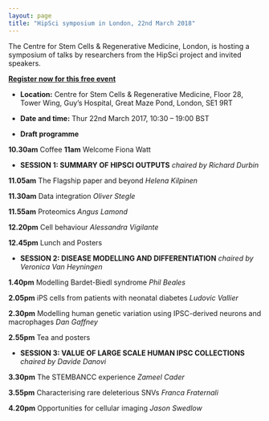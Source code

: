 ```yaml
---
layout: page
title: "HipSci symposium in London, 22nd March 2018"
---
```

The Centre for Stem Cells & Regenerative Medicine, London, is hosting a symposium of talks by researchers from the HipSci project and invited speakers.

**[Register now for this free event](https://www.eventbrite.co.uk/e/hipsci-symposium-tickets-40538256015?internal_ref=login)**

* **Location:** Centre for Stem Cells & Regenerative Medicine, Floor 28, Tower Wing, Guy’s Hospital, Great Maze Pond, London, SE1 9RT 
* **Date and time:** Thur 22nd March 2017, 10:30 – 19:00 BST

* **Draft programme**

**10.30am** Coffee
**11am** Welcome Fiona Watt

* **SESSION 1: SUMMARY OF HIPSCI OUTPUTS**
*chaired by Richard Durbin*

**11.05am** The Flagship paper and beyond
*Helena Kilpinen*

**11.30am** Data integration
*Oliver Stegle*

**11.55am** Proteomics
*Angus Lamond*

**12.20pm** Cell behaviour
*Alessandra Vigilante*

**12.45pm** Lunch and Posters

* **SESSION 2: DISEASE MODELLING AND DIFFERENTIATION**
*chaired by Veronica Van Heyningen*

**1.40pm** Modelling Bardet-Biedl syndrome
*Phil Beales*

**2.05pm** iPS cells from patients with neonatal diabetes
*Ludovic Vallier*

**2.30pm** Modelling human genetic variation using IPSC-derived neurons and macrophages
*Dan Gaffney*

**2.55pm** Tea and posters

* **SESSION 3: VALUE OF LARGE SCALE HUMAN IPSC COLLECTIONS**
*chaired by Davide Danovi*

**3.30pm** The STEMBANCC experience
*Zameel Cader*

**3.55pm** Characterising rare deleterious SNVs
*Franca Fraternali*

**4.20pm** Opportunities for cellular imaging
*Jason Swedlow*